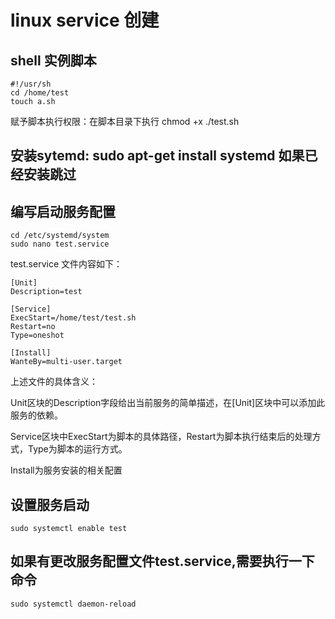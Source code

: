# linux service 创建
## shell 实例脚本
```
#!/usr/sh
cd /home/test
touch a.sh
```
赋予脚本执行权限：在脚本目录下执行 chmod +x ./test.sh

##   安装sytemd: sudo apt-get install systemd 如果已经安装跳过
## 编写启动服务配置
```
cd /etc/systemd/system
sudo nano test.service
```
test.service 文件内容如下：
```
[Unit]
Description=test

[Service]  
ExecStart=/home/test/test.sh
Restart=no
Type=oneshot

[Install]
WanteBy=multi-user.target
```
上述文件的具体含义：

Unit区块的Description字段给出当前服务的简单描述，在[Unit]区块中可以添加此服务的依赖。

Service区块中ExecStart为脚本的具体路径，Restart为脚本执行结束后的处理方式，Type为脚本的运行方式。

Install为服务安装的相关配置

## 设置服务启动
```
sudo systemctl enable test
```
## 如果有更改服务配置文件test.service,需要执行一下命令
```
sudo systemctl daemon-reload
```